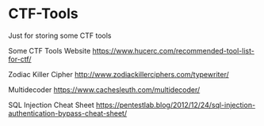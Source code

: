 # CTF-Tools
Just for storing some CTF tools

Some CTF Tools Website
https://www.hucerc.com/recommended-tool-list-for-ctf/

Zodiac Killer Cipher
http://www.zodiackillerciphers.com/typewriter/

Multidecoder
https://www.cachesleuth.com/multidecoder/

SQL Injection Cheat Sheet
https://pentestlab.blog/2012/12/24/sql-injection-authentication-bypass-cheat-sheet/
